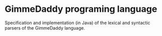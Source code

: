 # GimmeDaddy programing language

Specification and implementation (in Java) of the lexical and syntactic parsers of the GimmeDaddy language.

